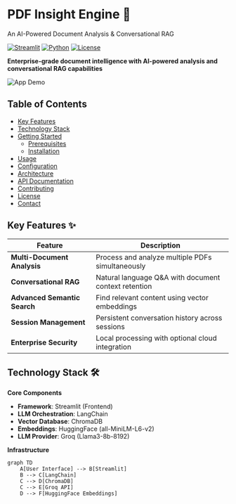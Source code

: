  # PDF Insight Engine 🚀
 An AI-Powered Document Analysis &amp; Conversational RAG

[![Streamlit](https://img.shields.io/badge/Streamlit-FF4B4B?style=for-the-badge&logo=Streamlit&logoColor=white)](https://streamlit.io/)
[![Python](https://img.shields.io/badge/Python-3.9+-blue?style=for-the-badge&logo=python&logoColor=white)](https://python.org)
[![License](https://img.shields.io/badge/License-MIT-green?style=for-the-badge)](LICENSE)

**Enterprise-grade document intelligence with AI-powered analysis and conversational RAG capabilities**

![App Demo](assets/demo.gif) <!-- Replace with your actual demo GIF -->

## Table of Contents
- [Key Features](#key-features-)
- [Technology Stack](#technology-stack-)
- [Getting Started](#getting-started-)
  - [Prerequisites](#prerequisites)
  - [Installation](#installation)
- [Usage](#usage-)
- [Configuration](#configuration-)
- [Architecture](#architecture-)
- [API Documentation](#api-documentation-)
- [Contributing](#contributing-)
- [License](#license-)
- [Contact](#contact-)

## Key Features ✨

| Feature | Description |
|---------|-------------|
| **Multi-Document Analysis** | Process and analyze multiple PDFs simultaneously |
| **Conversational RAG** | Natural language Q&A with document context retention |
| **Advanced Semantic Search** | Find relevant content using vector embeddings |
| **Session Management** | Persistent conversation history across sessions |
| **Enterprise Security** | Local processing with optional cloud integration |

## Technology Stack 🛠️

**Core Components**
- **Framework**: Streamlit (Frontend)
- **LLM Orchestration**: LangChain
- **Vector Database**: ChromaDB
- **Embeddings**: HuggingFace (all-MiniLM-L6-v2)
- **LLM Provider**: Groq (Llama3-8b-8192)

**Infrastructure**
```mermaid
graph TD
    A[User Interface] --> B[Streamlit]
    B --> C[LangChain]
    C --> D[ChromaDB]
    C --> E[Groq API]
    D --> F[HuggingFace Embeddings]
